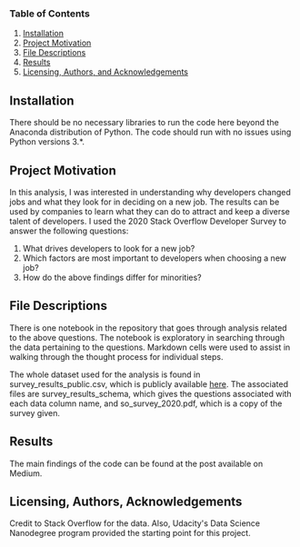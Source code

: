 ### Table of Contents

1. [Installation](#installation)
2. [Project Motivation](#motivation)
3. [File Descriptions](#files)
4. [Results](#results)
5. [Licensing, Authors, and Acknowledgements](#licensing)

## Installation <a name="installation"></a>

There should be no necessary libraries to run the code here beyond the Anaconda distribution of Python.  The code should run with no issues using Python versions 3.*.

## Project Motivation<a name="motivation"></a>

In this analysis, I was interested in understanding why developers changed jobs and what they look for in deciding on a new job. The results can be used by companies to learn what they can do to attract and keep a diverse talent of developers. I used the 2020 Stack Overflow Developer Survey to answer the following questions:

1. What drives developers to look for a new job?
2. Which factors are most important to developers when choosing a new job?
3. How do the above findings differ for minorities?

## File Descriptions <a name="files"></a>

There is one notebook in the repository that goes through analysis related to the above questions.  The notebook is exploratory in searching through the data pertaining to the questions.  Markdown cells were used to assist in walking through the thought process for individual steps.

The whole dataset used for the analysis is found in survey_results_public.csv, which is publicly available [here](https://insights.stackoverflow.com/survey). The associated files are survey_results_schema, which gives the questions associated with each data column name, and so_survey_2020.pdf, which is a copy of the survey given.

## Results<a name="results"></a>

The main findings of the code can be found at the post available on Medium.

## Licensing, Authors, Acknowledgements<a name="licensing"></a>

Credit to Stack Overflow for the data. Also, Udacity's Data Science Nanodegree program provided the starting point for this project.
